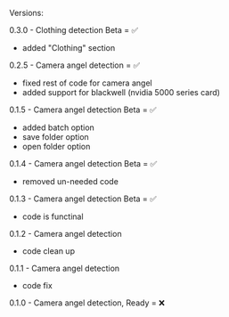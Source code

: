Versions:

0.3.0 - Clothing detection Beta = ✅
 - added "Clothing" section

0.2.5 - Camera angel detection = ✅
 - fixed rest of code for camera angel
 - added support for blackwell (nvidia 5000 series card)

0.1.5 - Camera angel detection Beta = ✅
 - added batch option
 - save folder option
 - open folder option

0.1.4 - Camera angel detection Beta = ✅
 - removed un-needed code

0.1.3 - Camera angel detection Beta = ✅
 - code is functinal

0.1.2 - Camera angel detection
- code clean up

0.1.1 - Camera angel detection 
 - code fix

0.1.0 - Camera angel detection, Ready = ❌